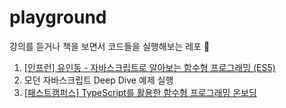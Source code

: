 # playground

강의를 듣거나 책을 보면서 코드들을 실행해보는 레포 🧞

1. [[인프런] 유인동 - 자바스크립트로 알아보는 함수형 프로그래밍 (ES5)](https://inf.run/BGWN)
2. 모던 자바스크립트 Deep Dive 예제 실행
3. [[패스트캠퍼스] TypeScript를 활용한 함수형 프로그래밍 온보딩](https://fastcampus.co.kr/dev_online_fpwithts)
